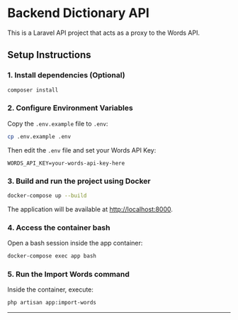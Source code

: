 # Backend Dictionary API

This is a Laravel API project that acts as a proxy to the Words API.

## Setup Instructions
 
### 1. Install dependencies (Optional)

```bash
composer install
```

### 2. Configure Environment Variables

Copy the `.env.example` file to `.env`:

```bash
cp .env.example .env
```

Then edit the `.env` file and set your Words API Key:

```env
WORDS_API_KEY=your-words-api-key-here
```

### 3. Build and run the project using Docker

```bash
docker-compose up --build
```

The application will be available at [http://localhost:8000](http://localhost:8000).

### 4. Access the container bash

Open a bash session inside the app container:

```bash
docker-compose exec app bash
```

### 5. Run the Import Words command

Inside the container, execute:

```bash
php artisan app:import-words
```

---
